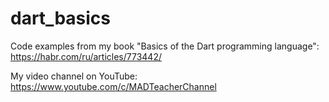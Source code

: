 # dart_basics
Code examples from my book "Basics of the Dart programming language": https://habr.com/ru/articles/773442/

My video channel on YouTube: https://www.youtube.com/c/MADTeacherChannel 
